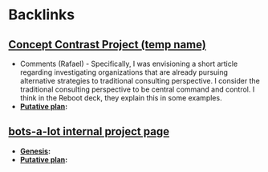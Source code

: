 
# Backlinks
## [Concept Contrast Project (temp name)](<Concept Contrast Project (temp name).md>)
- Comments (Rafael) - Specifically, I was envisioning a short article regarding investigating organizations that are already pursuing alternative strategies to traditional consulting perspective. I consider the traditional consulting perspective to be central command and control. I think in the Reboot deck, they explain this in some examples.
- **[Putative plan](<Putative plan.md>):**

## [bots-a-lot internal project page](<bots-a-lot internal project page.md>)
- **[Genesis](<Genesis.md>):**
- **[Putative plan](<Putative plan.md>):**

